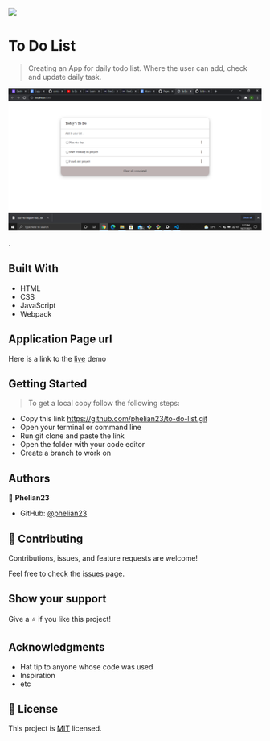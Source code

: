 ![](https://img.shields.io/badge/Microverse-blueviolet)

# To Do List

> Creating an App for daily todo list. Where the user can add, check and update daily task.

![screenshot](./src/2021-10-27.png)

.

## Built With

- HTML
- CSS
- JavaScript
- Webpack

## Application Page url

Here is a link to the [live](https://phelian23.github.io/to-do-list/) demo


## Getting Started

> To get a local copy follow the following steps:

- Copy this link https://github.com/phelian23/to-do-list.git
- Open your terminal or command line
- Run git clone and paste the link
- Open the folder with your code editor
- Create a branch to work on

## Authors

👤 **Phelian23**

- GitHub: [@phelian23](https://github.com/phelian23)

## 🤝 Contributing

Contributions, issues, and feature requests are welcome!

Feel free to check the [issues page](../../issues/).

## Show your support

Give a ⭐️ if you like this project!

## Acknowledgments

- Hat tip to anyone whose code was used
- Inspiration
- etc

## 📝 License

This project is [MIT](./MIT.md) licensed.
